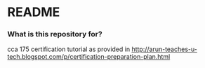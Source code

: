 # README #

### What is this repository for? ###

cca 175 certification tutorial as provided in http://arun-teaches-u-tech.blogspot.com/p/certification-preparation-plan.html
